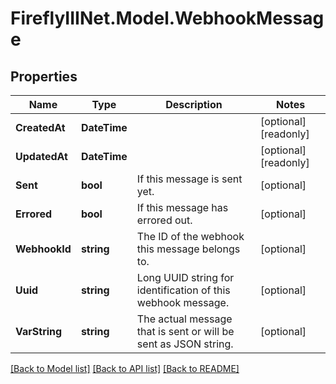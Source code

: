 # FireflyIIINet.Model.WebhookMessage

## Properties

Name | Type | Description | Notes
------------ | ------------- | ------------- | -------------
**CreatedAt** | **DateTime** |  | [optional] [readonly] 
**UpdatedAt** | **DateTime** |  | [optional] [readonly] 
**Sent** | **bool** | If this message is sent yet. | [optional] 
**Errored** | **bool** | If this message has errored out. | [optional] 
**WebhookId** | **string** | The ID of the webhook this message belongs to. | [optional] 
**Uuid** | **string** | Long UUID string for identification of this webhook message. | [optional] 
**VarString** | **string** | The actual message that is sent or will be sent as JSON string. | [optional] 

[[Back to Model list]](../README.md#documentation-for-models) [[Back to API list]](../README.md#documentation-for-api-endpoints) [[Back to README]](../README.md)

